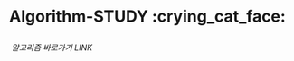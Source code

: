 <h1 align = "center"> Algorithm-STUDY :crying_cat_face:</p>

<a hruf = "https://docs.google.com/spreadsheets/d/1SySxnr7KsptZtsbRjxXab3WepswQ34-kEJ-pxEWZluk/edit#gid=805159952"><h6>&nbsp;&nbsp; 알고리즘 바로가기 LINK</a>
